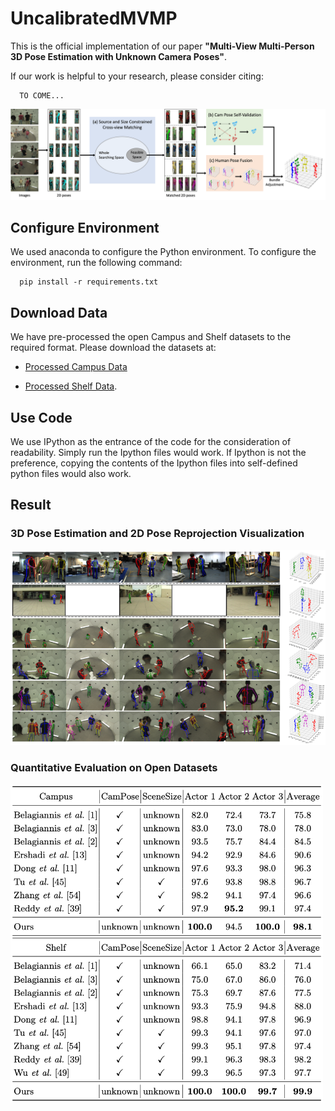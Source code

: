 # UncalibratedMVMP

This is the official implementation of our paper **"Multi-View Multi-Person 3D Pose Estimation with Unknown Camera Poses"**.

If our work is helpful to your research, please consider citing:

```
  TO COME...
```

<p align="left">
    <img src="./figure/system_overview.png" alt="system overview"  width="800">
</p>



## Configure Environment

We used anaconda to configure the Python environment.  To configure the environment, run the following command:
```
  pip install -r requirements.txt
```


## Download Data

We have pre-processed the open Campus and Shelf datasets to the required format.  Please download the datasets at: 

* [Processed Campus Data](https://drive.google.com/file/d/1YCh4GHY3vkwKpSZsnj6sx84cmwFN7XaP/view?usp=sharing)

* [Processed Shelf Data](https://drive.google.com/file/d/1_Y9x0L7PF8ll92CySbpSsKXaXpEurnLx/view?usp=sharing).


## Use Code

We use IPython as the entrance of the code for the consideration of readability.  Simply run the Ipython files would work.  If Ipython is not the preference, copying the contents of the Ipython files into self-defined python files would also work.

## Result

### 3D Pose Estimation and 2D Pose Reprojection Visualization

<p align="left">
    <img src="./figure/3d_pose_est_figure.png" alt="3d human pose estimation figure"  width="550">
</p>

### Quantitative Evaluation on Open Datasets

<p align="left">
    <img src="./figure/3d_pose_est_table.png" alt="3d human pose estimation table"  width="500">
</p>
